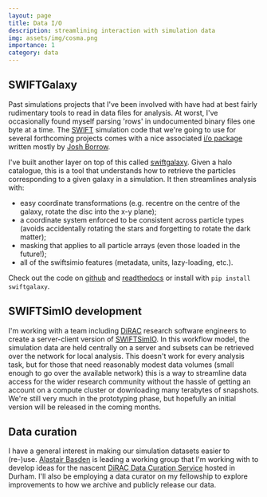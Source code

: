 ```yaml
---
layout: page
title: Data I/O
description: streamlining interaction with simulation data
img: assets/img/cosma.png
importance: 1
category: data
---
```


## SWIFTGalaxy

Past simulations projects that I've been involved with have had at best fairly rudimentary tools to read in data files for analysis. At worst, I've occasionally found myself parsing 'rows' in undocumented binary files one byte at a time. The [SWIFT](http://www.swiftsim.com/) simulation code that we're going to use for several forthcoming projects comes with a nice associated [i/o package](https://github.com/SWIFTSIM/swiftsimio) written mostly by [Josh Borrow](https://joshborrow.com/).

I've built another layer on top of this called [swiftgalaxy](https://github.com/SWIFTSIM/swiftgalaxy). Given a halo catalogue, this is a tool that understands how to retrieve the particles corresponding to a given galaxy in a simulation. It then streamlines analysis with:

- easy coordinate transformations (e.g. recentre on the centre of the galaxy, rotate the disc into the x-y plane);
- a coordinate system enforced to be consistent across particle types (avoids accidentally rotating the stars and forgetting to rotate the dark matter);
- masking that applies to all particle arrays (even those loaded in the future!);
- all of the swiftsimio features (metadata, units, lazy-loading, etc.).

Check out the code on [github](https://github.com/SWIFTSIM/swiftgalaxy) and [readthedocs](https://swiftgalaxy.readthedocs.io/en/latest) or install with `pip install swiftgalaxy`.

## SWIFTSimIO development

I'm working with a team including [DiRAC](https://dirac.ac.uk/) research software engineers to create a server-client version of [SWIFTSimIO](https://github.com/SWIFTSIM/swiftsimio). In this workflow model, the simulation data are held centrally on a server and subsets can be retrieved over the network for local analysis. This doesn't work for every analysis task, but for those that need reasonably modest data volumes (small enough to go over the available network) this is a way to streamline data access for the wider research community without the hassle of getting an account on a compute cluster or downloading many terabytes of snapshots. We're still very much in the prototyping phase, but hopefully an initial version will be released in the coming months.

## Data curation

I have a general interest in making our simulation datasets easier to (re-)use. [Alastair Basden](http://agbasden.webspace.durham.ac.uk/) is leading a working group that I'm working with to develop ideas for the nascent [DiRAC Data Curation Service](https://dirac.ac.uk/data-curation/) hosted in Durham. I'll also be employing a data curator on my fellowship to explore improvements to how we archive and publicly release our data.
